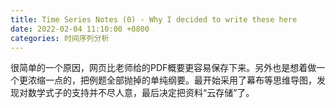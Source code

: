 ```yaml
---
title: Time Series Notes (0) - Why I decided to write these here
date: 2022-02-04 11:10:00 +0800
categories: 时间序列分析
---
```


很简单的一个原因，网页比老师给的PDF概要更容易保存下来。另外也是想着做一个更浓缩一点的，把例题全部抛掉的单纯纲要。最开始采用了幕布等思维导图，发现对数学式子的支持并不尽人意，最后决定把资料“云存储”了。
